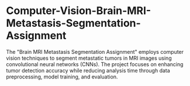 # Computer-Vision-Brain-MRI-Metastasis-Segmentation-Assignment
The "Brain MRI Metastasis Segmentation Assignment" employs computer vision techniques to segment metastatic tumors in MRI images using convolutional neural networks (CNNs). The project focuses on enhancing tumor detection accuracy while reducing analysis time through data preprocessing, model training, and evaluation.
